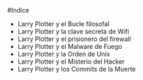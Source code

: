 #Indice

* Larry Plotter y el Bucle filosofal
* Larry Plotter y la clave secreta de Wifi
* Larry Plotter y el prisionero del firewall
* Larry Plotter y el Malware de Fuego
* Larry Plotter y la Orden de Unix
* Larry Plotter y el Misterio del Hacker
* Larry Plotter y los Commits de la Muerte